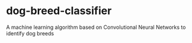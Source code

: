 # dog-breed-classifier
A machine learning algorithm based on Convolutional Neural Networks to identify dog breeds
